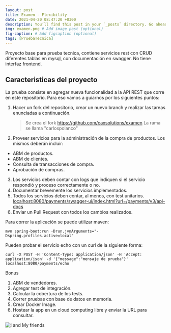 ```yaml
---
layout: post
title: Examen - Flexibility
date: 2021-04-20 08:47:20 +0300
description: You’ll find this post in your `_posts` directory. Go ahead and edit it and re-build the site to see your changes. # Add post description (optional)
img: examen.png # Add image post (optional)
fig-caption: # Add figcaption (optional)
tags: [PruebaTecnica]
---
```

Proyecto base para prueba tecnica, contiene servicios rest con CRUD diferentes tablas en mysql, con documentación en swagger. No tiene interfaz frontend.

## Caracteristicas del proyecto
La prueba consiste en agregar nueva funcionalidad a la API REST que corre en este repositorio. Para eso vamos a guiarnos por los siguientes puntos:

1) Hacer un fork del repositorio, crear un nuevo branch y realizar las tareas enunciadas a continuación.
	> Se crea el fork https://github.com/caxsolutions/examen
	La rama se llama "carlospolanco"

2) Proveer servicios para la administración de la compra de productos. Los mismos deberán incluir:
- ABM de productos.
- ABM de clientes.
- Consulta de transacciones de compra.
- Aprobación de compras.
 
3) Los servicios deben contar con logs que indiquen si el servicio respondió y proceso correctamente o no.
4) Documentar brevemente los servicios implementados.
5) Todos los servicios deben contar, al menos, con test unitarios.
[localhost:8080/payments/swagger-ui/index.html?url=/payments/v3/api-docs](http://)
6) Enviar un Pull Request con todos los cambios realizados.

Para correr la aplicación se puede utilizar maven: 
```
mvn spring-boot:run -Drun.jvmArguments="-Dspring.profiles.active=local"
```

Pueden probar el servicio echo con un curl de la siguiente forma:

`curl -X POST -H 'Content-Type: application/json' -H 'Accept: application/json' -d '{"message":"mensaje de prueba"}' localhost:8080/payments/echo`

Bonus

1. ABM de vendedores.
1. Agregar test de integración.
1. Calcular la cobertura de los tests.
1. Correr pruebas con base de datos en memoria.
1. Crear Docker Image.
1. Hostear la app en un cloud computing libre y enviar la URL para consultar.



![I and My friends]({{site.baseurl}}/assets/img/examen-package.png)

